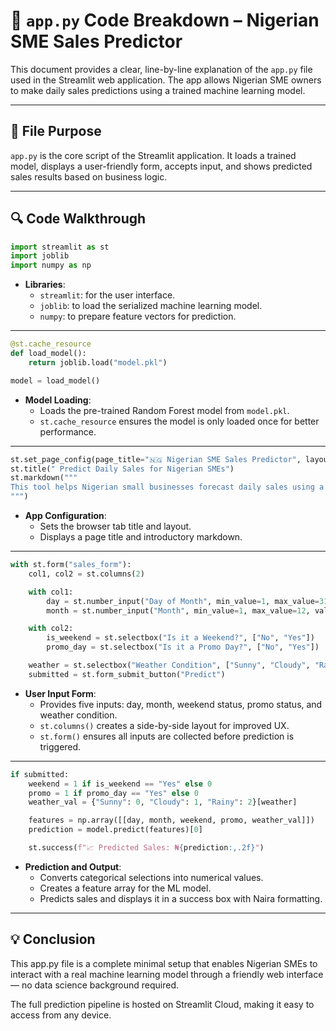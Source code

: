 
# 🧾 `app.py` Code Breakdown – Nigerian SME Sales Predictor

This document provides a clear, line-by-line explanation of the `app.py` file used in the Streamlit web application. The app allows Nigerian SME owners to make daily sales predictions using a trained machine learning model.

---

## 📂 File Purpose

`app.py` is the core script of the Streamlit application. It loads a trained model, displays a user-friendly form, accepts input, and shows predicted sales results based on business logic.

---

## 🔍 Code Walkthrough

```python
import streamlit as st
import joblib
import numpy as np
```

- **Libraries**:
  - `streamlit`: for the user interface.
  - `joblib`: to load the serialized machine learning model.
  - `numpy`: to prepare feature vectors for prediction.

---

```python
@st.cache_resource
def load_model():
    return joblib.load("model.pkl")

model = load_model()
```

- **Model Loading**:
  - Loads the pre-trained Random Forest model from `model.pkl`.
  - `st.cache_resource` ensures the model is only loaded once for better performance.

---

```python
st.set_page_config(page_title="🇳🇬 Nigerian SME Sales Predictor", layout="centered")
st.title(" Predict Daily Sales for Nigerian SMEs")
st.markdown("""
This tool helps Nigerian small businesses forecast daily sales using a machine learning model trained on real e-commerce data.
""")
```

- **App Configuration**:
  - Sets the browser tab title and layout.
  - Displays a page title and introductory markdown.

---

```python
with st.form("sales_form"):
    col1, col2 = st.columns(2)

    with col1:
        day = st.number_input("Day of Month", min_value=1, max_value=31, value=15)
        month = st.number_input("Month", min_value=1, max_value=12, value=7)

    with col2:
        is_weekend = st.selectbox("Is it a Weekend?", ["No", "Yes"])
        promo_day = st.selectbox("Is it a Promo Day?", ["No", "Yes"])

    weather = st.selectbox("Weather Condition", ["Sunny", "Cloudy", "Rainy"])
    submitted = st.form_submit_button("Predict")
```

- **User Input Form**:
  - Provides five inputs: day, month, weekend status, promo status, and weather condition.
  - `st.columns()` creates a side-by-side layout for improved UX.
  - `st.form()` ensures all inputs are collected before prediction is triggered.

---

```python
if submitted:
    weekend = 1 if is_weekend == "Yes" else 0
    promo = 1 if promo_day == "Yes" else 0
    weather_val = {"Sunny": 0, "Cloudy": 1, "Rainy": 2}[weather]

    features = np.array([[day, month, weekend, promo, weather_val]])
    prediction = model.predict(features)[0]

    st.success(f"📈 Predicted Sales: ₦{prediction:,.2f}")
```

- **Prediction and Output**:
  - Converts categorical selections into numerical values.
  - Creates a feature array for the ML model.
  - Predicts sales and displays it in a success box with Naira formatting.

---

## 💡 Conclusion

This app.py file is a complete minimal setup that enables Nigerian SMEs to interact with a real machine learning model through a friendly web interface — no data science background required.

The full prediction pipeline is hosted on Streamlit Cloud, making it easy to access from any device.
